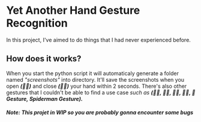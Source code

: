 # Yet Another Hand Gesture Recognition
In this project, I've aimed to do things that I had never experienced before.

## How does it works?
When you start the python script it will automaticaly generate a folder named *"screenshots"* into directory. It'll save the screenshots when you open ***(🖐🏻)*** and close ***(✊🏻)*** your hand within 2 seconds. There's also other gestures that I couldn't be able to find a use case _such as **(👍🏻, ✌🏻, 👌🏻, 🤘🏻, 🐺 Gesture, Spiderman Gesture).**_

#### ***Note:** This projet in WIP so you are probably gonna encounter some bugs*